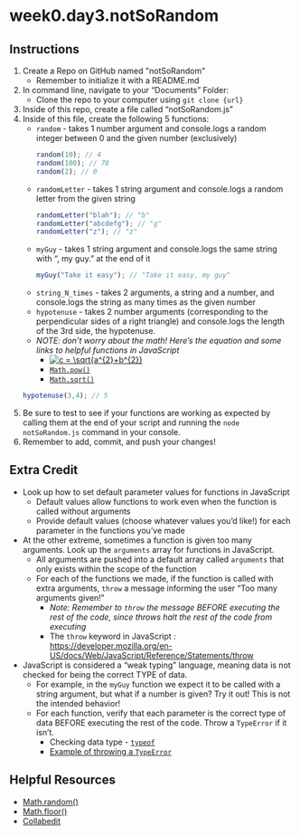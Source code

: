 # week0.day3.notSoRandom

## Instructions
1. Create a Repo on GitHub named "notSoRandom"
   - Remember to initialize it with a README.md
2. In command line, navigate to your “Documents” Folder:
   - Clone the repo to your computer using `git clone {url}`
3. Inside of this repo, create a file called “notSoRandom.js”
4. Inside of this file, create the following 5 functions:
   - `random` - takes 1 number argument and console.logs a random integer between 0 and the given number (exclusively)
     ```javascript
     random(10); // 4
     random(100); // 78
     random(2); // 0
     ```
   - `randomLetter` - takes 1 string argument and console.logs a random letter from the given string
     ```javascript
     randomLetter("blah"); // "b"
     randomLetter("abcdefg"); // "g"
     randomLetter("z"); // "z"
     ```
   - `myGuy` - takes 1 string argument and console.logs the same string with “, my guy.” at the end of it
      ```javascript
      myGuy("Take it easy"); // "Take it easy, my guy"
      ```
   - `string_N_times` - takes 2 arguments, a string and a number, and console.logs the string as many times as the given number
   - `hypotenuse` - takes 2 number arguments (corresponding to the perpendicular sides of a right triangle) and console.logs the length of the 3rd side, the hypotenuse.
   - *NOTE: don’t worry about the math! Here’s the equation and some links to helpful functions in JavaScript*
     - <a href="https://www.codecogs.com/eqnedit.php?latex=c&space;=&space;\sqrt{a^{2}&plus;b^{2}}" target="_blank"><img src="https://latex.codecogs.com/gif.latex?c&space;=&space;\sqrt{a^{2}&plus;b^{2}}" title="c = \sqrt{a^{2}+b^{2}}" /></a>
     - [`Math.pow()`](https://developer.mozilla.org/en-US/docs/Web/JavaScript/Reference/Global_Objects/Math/pow)
     - [`Math.sqrt()`](https://developer.mozilla.org/en-US/docs/Web/JavaScript/Reference/Global_Objects/Math/sqrt)
   ```javascript
   hypotenuse(3,4); // 5
   ```
5. Be sure to test to see if your functions are working as expected by calling them at the end of your script and running the `node notSoRandom.js` command in your console.
6. Remember to add, commit, and push your changes!

## Extra Credit
- Look up how to set default parameter values for functions in JavaScript
   - Default values allow functions to work even when the function is called without arguments
   - Provide default values (choose whatever values you’d like!) for each parameter in the functions you’ve made
- At the other extreme, sometimes a function is given too many arguments. Look up the `arguments` array for functions in JavaScript. 
   - All arguments are pushed into a default array called `arguments` that only exists within the scope of the function
   - For each of the functions we made, if the function is called with extra arguments, `throw` a message informing the user “Too many arguments given!”
     - *Note: Remember to `throw` the message BEFORE executing the rest of the code, since throws halt the rest of the code from executing*
     - The `throw` keyword in JavaScript : https://developer.mozilla.org/en-US/docs/Web/JavaScript/Reference/Statements/throw
- JavaScript is considered a “weak typing” language, meaning data is not checked for being the correct TYPE of data. 
   - For example, in the `myGuy` function we expect it to be called with a string argument, but what if a number is given? Try it out! This is not the intended behavior!
   - For each function, verify that each parameter is the correct type of data BEFORE executing the rest of the code. Throw a `TypeError` if it isn’t.
     - Checking data type - [`typeof`](https://developer.mozilla.org/en-US/docs/Web/JavaScript/Reference/Operators/typeof)
     - [Example of throwing a `TypeError`](https://stackoverflow.com/questions/39943319/throw-new-typeerror-when-date-is-invalid-date-object)

## Helpful Resources
- [Math.random()](https://developer.mozilla.org/en-US/docs/Web/JavaScript/Reference/Global_Objects/Math/random)
- [Math.floor()](https://developer.mozilla.org/en-US/docs/Web/JavaScript/Reference/Global_Objects/Math/floor)
- [Collabedit](http://collabedit.com/)


